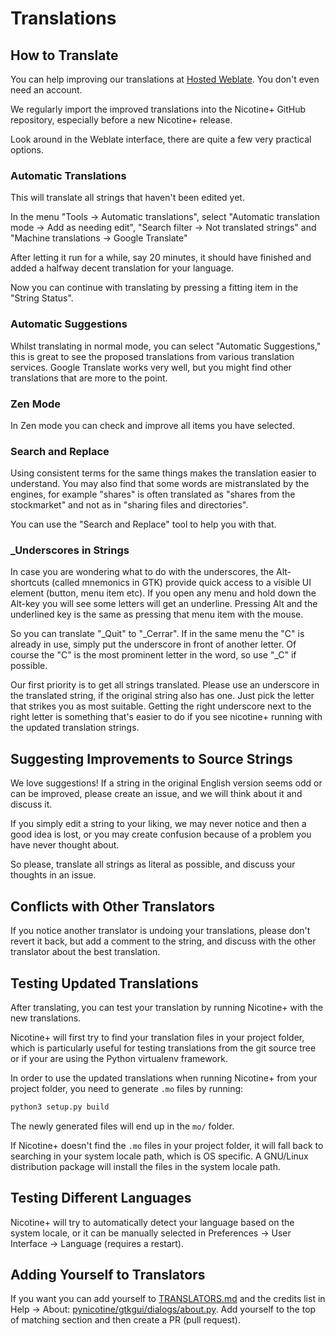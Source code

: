 # Translations

## How to Translate

You can help improving our translations at [Hosted Weblate](https://hosted.weblate.org/engage/nicotine-plus). You don't even need an account.

We regularly import the improved translations into the Nicotine+ GitHub repository, especially before a new Nicotine+ release.

Look around in the Weblate interface, there are quite a few very practical options.

### Automatic Translations

This will translate all strings that haven't been edited yet.

In the menu "Tools → Automatic translations", select "Automatic translation mode → Add as needing edit", "Search filter → Not translated strings" and "Machine translations → Google Translate"

After letting it run for a while, say 20 minutes, it should have finished and added a halfway decent translation for your language.

Now you can continue with translating by pressing a fitting item in the "String Status".

### Automatic Suggestions

Whilst translating in normal mode, you can select "Automatic Suggestions," this is great to see the proposed translations from various translation services. Google Translate works very well, but you might find other translations that are more to the point.

### Zen Mode

In Zen mode you can check and improve all items you have selected.

### Search and Replace

Using consistent terms for the same things makes the translation easier to understand. You may also find that some words are mistranslated by the engines, for example "shares" is often translated as "shares from the stockmarket" and not as in "sharing files and directories".

You can use the "Search and Replace" tool to help you with that.

### _Underscores in Strings

In case you are wondering what to do with the underscores, the Alt-shortcuts (called mnemonics in GTK) provide quick access to a visible UI element (button, menu item etc). If you open any menu and hold down the Alt-key you will see some letters will get an underline. Pressing Alt and the underlined key is the same as pressing that menu item with the mouse.

So you can translate "_Quit" to "_Cerrar". If in the same menu the "C" is already in use, simply put the underscore in front of another letter. Of course the "C" is the most prominent letter in the word, so use "_C" if possible.

Our first priority is to get all strings translated.
Please use an underscore in the translated string, if the original string also has one. Just pick the letter that strikes you as most suitable.
Getting the right underscore next to the right letter is something that's easier to do if you see nicotine+ running with the updated translation strings.


## Suggesting Improvements to Source Strings

We love suggestions! If a string in the original English version seems odd or can be improved, please create an issue, and we will think about it and discuss it.

If you simply edit a string to your liking, we may never notice and then a good idea is lost, or you may create confusion because of a problem you have never thought about.

So please, translate all strings as literal as possible, and discuss your thoughts in an issue.


## Conflicts with Other Translators

If you notice another translator is undoing your translations, please don't revert it back, but add a comment to the string, and discuss with the other translator about the best translation.


## Testing Updated Translations

After translating, you can test your translation by running Nicotine+ with the new translations.

Nicotine+ will first try to find your translation files in your project folder, which is particularly useful for testing translations from the git source tree or if your are using the Python virtualenv framework.

In order to use the updated translations when running Nicotine+ from your project folder, you need to generate `.mo` files by running:

```sh
python3 setup.py build
```

The newly generated files will end up in the `mo/` folder.

If Nicotine+ doesn't find the `.mo` files in your project folder, it will fall back to searching in your system locale path, which is OS specific. A GNU/Linux distribution package will install the files in the system locale path.


## Testing Different Languages

Nicotine+ will try to automatically detect your language based on the system locale, or it can be manually selected in Preferences -> User Interface -> Language (requires a restart).


## Adding Yourself to Translators

If you want you can add yourself to [TRANSLATORS.md](https://github.com/nicotine-plus/nicotine-plus/blob/master/TRANSLATORS.md) and the credits list in Help → About: [pynicotine/gtkgui/dialogs/about.py](https://github.com/nicotine-plus/nicotine-plus/blob/master/pynicotine/gtkgui/dialogs/about.py). Add yourself to the top of matching section and then create a PR (pull request).
